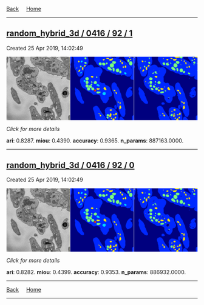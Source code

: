 
[Back](..)&nbsp;&nbsp;&nbsp;&nbsp;&nbsp;[Home](https://leapmanlab.github.io/snapshots)

---

<div class="summary"><a href="1"><h2>random_hybrid_3d / 0416 / 92 / 1</h2></a><p>Created 25 Apr 2019, 14:02:49
</p><a href="1"><img src="1/media/summary.png" align="center"></a><p>
<i>Click for more details</i>
</p></div>

**ari**: 0.8287. **miou**: 0.4390. **accuracy**: 0.9365. **n_params**: 887163.0000. 

---

<div class="summary"><a href="0"><h2>random_hybrid_3d / 0416 / 92 / 0</h2></a><p>Created 25 Apr 2019, 14:02:49
</p><a href="0"><img src="0/media/summary.png" align="center"></a><p>
<i>Click for more details</i>
</p></div>

**ari**: 0.8282. **miou**: 0.4399. **accuracy**: 0.9353. **n_params**: 886932.0000. 

---

[Back](..)&nbsp;&nbsp;&nbsp;&nbsp;&nbsp;[Home](https://leapmanlab.github.io/snapshots)

---